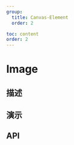 ```yaml
---
group:
  title: Canvas-Element
  order: 2

toc: content
order: 2
---
```



# Image

## 描述

## 演示
  <code src="./demo/imageDemo"></code>

## API